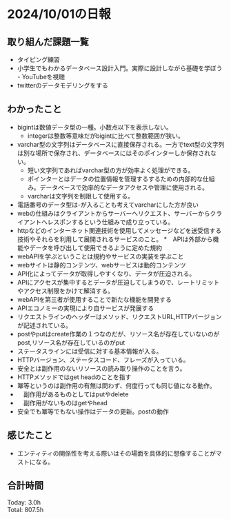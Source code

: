 # 2024/10/01の日報
## 取り組んだ課題一覧
* タイピング練習
* 小学生でもわかるデータベース設計入門。実際に設計しながら基礎を学ぼう - YouTubeを視聴
* twitterのデータモデリングをする
## わかったこと
* bigintは数値データ型の一種。小数点以下を表示しない。
  *  integerは整数等意味だがbigintに比べて整数範囲が狭い。 
* varchar型の文字列はデータベースに直接保存される。一方でtext型の文字列は別な場所で保存され、データベースにはそのポインターしか保存されない。
  *  短い文字列であればvarchar型の方が効率よく処理ができる。
  *  ポインターとはデータの位置情報を管理するするための内部的な仕組み。データベースで効率的なデータアクセスや管理に使用される。
  *  varcharは文字列を制限して使用する。
*  電話番号のデータ型は-が入ることも考えてvarcharにした方が良い
*   webの仕組みはクライアントからサーバーへリクエスト、サーバーからクライアントへレスポンするという仕組みで成り立っている。
  *  httpなどのインターネット関連技術を使用してメッセージなどを送受信する技術やそれらを利用して展開されるサービスのこと。
*　APIは外部から機能やデータを呼び出して使用できるように定めた規約
*  webAPIを学ぶということは規約やサービスの実装を学ぶこと
*  webサイトは静的コンテンツ、webサービスは動的コンテンツ
*  API化によってデータが取得しやすくなり、データが圧迫される。
*  APIにアクセスが集中するとデータが圧迫してしまうので、レートリミットやアクセス制限をかけて解消する。
*  webAPIを第三者が使用することで新たな機能を開発する
*  APIエコノミーの実現により自サービスが発展する
*  リクエストラインのヘッダーはメソッド、リクエストURL,HTTPバージョンが記述されている。
*  postやputはcreate作業の１つなのだが、リソース名が存在していないのがpost,リソース名が存在しているのがput
*  ステータスラインには受信に対する基本情報が入る。
 *  HTTPバージョン、ステータスコード、フレーズが入っている。
*  安全とは副作用のないリソースの読み取り操作のことを言う。
 *  HTTPメソッドではget headのことを指す
*  冪等というのは副作用の有無は問わず、何度行っても同じ値になる動作。
 * 　副作用があるものとしてはputやdelete
 * 　副作用がないものはgetやhead
*  安全でも冪等でもない操作はデータの更新。postの動作 
## 感じたこと
*  エンティティの関係性を考える際いはその場面を具体的に想像することがマストになる。
## 合計時間  
Today: 3.0h<br>
Total: 807.5h
